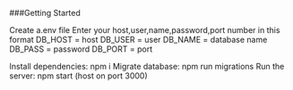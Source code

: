 ###Getting Started 

Create a.env file
Enter your host,user,name,password,port number in this format
DB_HOST = host
DB_USER = user 
DB_NAME = database name
DB_PASS = password
DB_PORT = port

Install dependencies: npm i
Migrate database: npm run migrations
Run the server: npm start (host on port 3000)
